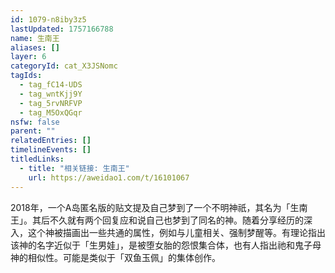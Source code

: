 ```yaml
---
id: 1079-n8iby3z5
lastUpdated: 1757166788
name: 生南王
aliases: []
layer: 6
categoryId: cat_X3JSNomc
tagIds:
  - tag_fC14-UDS
  - tag_wntKjj9Y
  - tag_5rvNRFVP
  - tag_M5OxQGqr
nsfw: false
parent: ""
relatedEntries: []
timelineEvents: []
titledLinks:
  - title: "相关链接: 生南王"
    url: https://aweidao1.com/t/16101067
---
```


2018年，一个A岛匿名版的贴文提及自己梦到了一个不明神祇，其名为「生南王」。其后不久就有两个回复应和说自己也梦到了同名的神。随着分享经历的深入，这个神被描画出一些共通的属性，例如与儿童相关、强制梦醒等。有理论指出该神的名字近似于「生男娃」，是被堕女胎的怨恨集合体，也有人指出祂和鬼子母神的相似性。可能是类似于「双鱼玉佩」的集体创作。